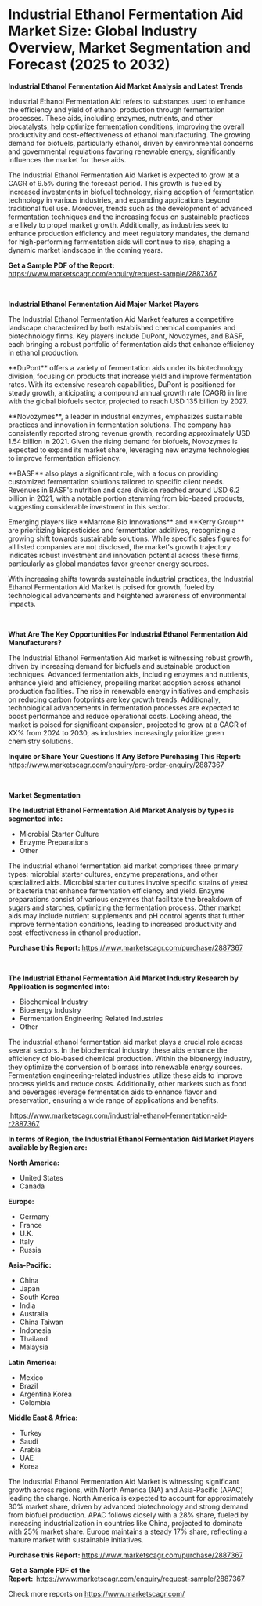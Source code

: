 <p><h1>Industrial Ethanol Fermentation Aid Market Size: Global Industry Overview, Market Segmentation and Forecast (2025 to 2032)</h1></p><p><strong>Industrial Ethanol Fermentation Aid Market Analysis and Latest Trends</strong></p>
<p><p>Industrial Ethanol Fermentation Aid refers to substances used to enhance the efficiency and yield of ethanol production through fermentation processes. These aids, including enzymes, nutrients, and other biocatalysts, help optimize fermentation conditions, improving the overall productivity and cost-effectiveness of ethanol manufacturing. The growing demand for biofuels, particularly ethanol, driven by environmental concerns and governmental regulations favoring renewable energy, significantly influences the market for these aids.</p><p>The Industrial Ethanol Fermentation Aid Market is expected to grow at a CAGR of 9.5% during the forecast period. This growth is fueled by increased investments in biofuel technology, rising adoption of fermentation technology in various industries, and expanding applications beyond traditional fuel use. Moreover, trends such as the development of advanced fermentation techniques and the increasing focus on sustainable practices are likely to propel market growth. Additionally, as industries seek to enhance production efficiency and meet regulatory mandates, the demand for high-performing fermentation aids will continue to rise, shaping a dynamic market landscape in the coming years.</p></p>
<p><strong>Get a Sample PDF of the Report:&nbsp;</strong> <a href="https://www.marketscagr.com/enquiry/request-sample/2887367?utm_campaign=2946&utm_medium=2&utm_source=Github&utm_content=ia&utm_term=14032025&utm_id=industrial-ethanol-fermentation-aid">https://www.marketscagr.com/enquiry/request-sample/2887367</a></p>
<p>&nbsp;</p>
<p><strong>Industrial Ethanol Fermentation Aid Major Market Players</strong></p>
<p><p>The Industrial Ethanol Fermentation Aid Market features a competitive landscape characterized by both established chemical companies and biotechnology firms. Key players include DuPont, Novozymes, and BASF, each bringing a robust portfolio of fermentation aids that enhance efficiency in ethanol production.</p><p>**DuPont** offers a variety of fermentation aids under its biotechnology division, focusing on products that increase yield and improve fermentation rates. With its extensive research capabilities, DuPont is positioned for steady growth, anticipating a compound annual growth rate (CAGR) in line with the global biofuels sector, projected to reach USD 135 billion by 2027.</p><p>**Novozymes**, a leader in industrial enzymes, emphasizes sustainable practices and innovation in fermentation solutions. The company has consistently reported strong revenue growth, recording approximately USD 1.54 billion in 2021. Given the rising demand for biofuels, Novozymes is expected to expand its market share, leveraging new enzyme technologies to improve fermentation efficiency.</p><p>**BASF** also plays a significant role, with a focus on providing customized fermentation solutions tailored to specific client needs. Revenues in BASF's nutrition and care division reached around USD 6.2 billion in 2021, with a notable portion stemming from bio-based products, suggesting considerable investment in this sector.</p><p>Emerging players like **Marrone Bio Innovations** and **Kerry Group** are prioritizing biopesticides and fermentation additives, recognizing a growing shift towards sustainable solutions. While specific sales figures for all listed companies are not disclosed, the market's growth trajectory indicates robust investment and innovation potential across these firms, particularly as global mandates favor greener energy sources.</p><p>With increasing shifts towards sustainable industrial practices, the Industrial Ethanol Fermentation Aid Market is poised for growth, fueled by technological advancements and heightened awareness of environmental impacts.</p></p>
<p>&nbsp;</p>
<p><strong>What Are The Key Opportunities For Industrial Ethanol Fermentation Aid Manufacturers?</strong></p>
<p><p>The Industrial Ethanol Fermentation Aid market is witnessing robust growth, driven by increasing demand for biofuels and sustainable production techniques. Advanced fermentation aids, including enzymes and nutrients, enhance yield and efficiency, propelling market adoption across ethanol production facilities. The rise in renewable energy initiatives and emphasis on reducing carbon footprints are key growth trends. Additionally, technological advancements in fermentation processes are expected to boost performance and reduce operational costs. Looking ahead, the market is poised for significant expansion, projected to grow at a CAGR of XX% from 2024 to 2030, as industries increasingly prioritize green chemistry solutions.</p></p>
<p><strong>Inquire or Share Your Questions If Any Before Purchasing This Report:</strong> <a href="https://www.marketscagr.com/enquiry/pre-order-enquiry/2887367?utm_campaign=2946&utm_medium=2&utm_source=Github&utm_content=ia&utm_term=14032025&utm_id=industrial-ethanol-fermentation-aid">https://www.marketscagr.com/enquiry/pre-order-enquiry/2887367</a></p>
<p>&nbsp;</p>
<p><strong>Market Segmentation</strong></p>
<p><strong>The Industrial Ethanol Fermentation Aid Market Analysis by types is segmented into:</strong></p>
<p><ul><li>Microbial Starter Culture</li><li>Enzyme Preparations</li><li>Other</li></ul></p>
<p><p>The industrial ethanol fermentation aid market comprises three primary types: microbial starter cultures, enzyme preparations, and other specialized aids. Microbial starter cultures involve specific strains of yeast or bacteria that enhance fermentation efficiency and yield. Enzyme preparations consist of various enzymes that facilitate the breakdown of sugars and starches, optimizing the fermentation process. Other market aids may include nutrient supplements and pH control agents that further improve fermentation conditions, leading to increased productivity and cost-effectiveness in ethanol production.</p></p>
<p><strong>Purchase this Report:&nbsp;</strong><a href="https://www.marketscagr.com/purchase/2887367?utm_campaign=2946&utm_medium=2&utm_source=Github&utm_content=ia&utm_term=14032025&utm_id=industrial-ethanol-fermentation-aid">https://www.marketscagr.com/purchase/2887367</a></p>
<p>&nbsp;</p>
<p><strong>The Industrial Ethanol Fermentation Aid Market Industry Research by Application is segmented into:</strong></p>
<p><ul><li>Biochemical Industry</li><li>Bioenergy Industry</li><li>Fermentation Engineering Related Industries</li><li>Other</li></ul></p>
<p><p>The industrial ethanol fermentation aid market plays a crucial role across several sectors. In the biochemical industry, these aids enhance the efficiency of bio-based chemical production. Within the bioenergy industry, they optimize the conversion of biomass into renewable energy sources. Fermentation engineering-related industries utilize these aids to improve process yields and reduce costs. Additionally, other markets such as food and beverages leverage fermentation aids to enhance flavor and preservation, ensuring a wide range of applications and benefits.</p></p>
<p><a href="https://www.marketscagr.com/industrial-ethanol-fermentation-aid-r2887367?utm_campaign=2946&utm_medium=2&utm_source=Github&utm_content=ia&utm_term=14032025&utm_id=industrial-ethanol-fermentation-aid">&nbsp;https://www.marketscagr.com/industrial-ethanol-fermentation-aid-r2887367</a></p>
<p><strong>In terms of Region, the Industrial Ethanol Fermentation Aid Market Players available by Region are:</strong></p>
<p>
    <p> <strong> North America: </strong>
        <ul>
            <li>United States</li>
            <li>Canada</li>
        </ul>
        </p> 
    <p> <strong> Europe: </strong>
        <ul>
            <li>Germany</li>
            <li>France</li>
            <li>U.K.</li>
            <li>Italy</li>
            <li>Russia</li>
        </ul>
        </p> 
    <p> <strong> Asia-Pacific: </strong>
        <ul>
            <li>China</li>
            <li>Japan</li>
            <li>South Korea</li>
            <li>India</li>
            <li>Australia</li>
            <li>China Taiwan</li>
            <li>Indonesia</li>
            <li>Thailand</li>
            <li>Malaysia</li>
        </ul>
        </p> 
    <p> <strong> Latin America: </strong>
        <ul>
            <li>Mexico</li>
            <li>Brazil</li>
            <li>Argentina Korea</li>
            <li>Colombia</li>
        </ul>
        </p> 
    <p> <strong> Middle East & Africa: </strong>
        <ul>
            <li>Turkey</li>
            <li>Saudi</li>
            <li>Arabia</li>
            <li>UAE</li>
            <li>Korea</li>
        </ul>
    </p>
    </p>
<p><p>The Industrial Ethanol Fermentation Aid Market is witnessing significant growth across regions, with North America (NA) and Asia-Pacific (APAC) leading the charge. North America is expected to account for approximately 30% market share, driven by advanced biotechnology and strong demand from biofuel production. APAC follows closely with a 28% share, fueled by increasing industrialization in countries like China, projected to dominate with 25% market share. Europe maintains a steady 17% share, reflecting a mature market with sustainable initiatives.</p></p>
<p><strong>Purchase this Report: </strong><a href="https://www.marketscagr.com/purchase/2887367?utm_campaign=2946&utm_medium=2&utm_source=Github&utm_content=ia&utm_term=14032025&utm_id=industrial-ethanol-fermentation-aid">https://www.marketscagr.com/purchase/2887367</a></p>
<p>&nbsp;<strong>Get a Sample PDF of the Report:&nbsp;&nbsp;</strong><a href="https://www.marketscagr.com/enquiry/request-sample/2887367?utm_campaign=2946&utm_medium=2&utm_source=Github&utm_content=ia&utm_term=14032025&utm_id=industrial-ethanol-fermentation-aid">https://www.marketscagr.com/enquiry/request-sample/2887367</a></p>
<p><strong></strong></p>
<p>Check more reports on <a href="https://www.marketscagr.com/?utm_campaign=2946&utm_medium=2&utm_source=Github&utm_content=ia&utm_term=14032025&utm_id=industrial-ethanol-fermentation-aid">https://www.marketscagr.com/</a></p>